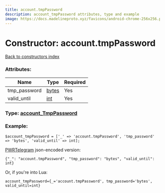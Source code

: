 ```yaml
---
title: account.tmpPassword
description: account_tmpPassword attributes, type and example
image: https://docs.madelineproto.xyz/favicons/android-chrome-256x256.png
---
```

# Constructor: account.tmpPassword  
[Back to constructors index](index.md)



### Attributes:

| Name     |    Type       | Required |
|----------|---------------|----------|
|tmp\_password|[bytes](../types/bytes.md) | Yes|
|valid\_until|[int](../types/int.md) | Yes|



### Type: [account\_TmpPassword](../types/account_TmpPassword.md)


### Example:

```
$account_tmpPassword = ['_' => 'account.tmpPassword', 'tmp_password' => 'bytes', 'valid_until' => int];
```  

[PWRTelegram](https://pwrtelegram.xyz) json-encoded version:

```
{"_": "account.tmpPassword", "tmp_password": "bytes", "valid_until": int}
```


Or, if you're into Lua:  


```
account_tmpPassword={_='account.tmpPassword', tmp_password='bytes', valid_until=int}

```


